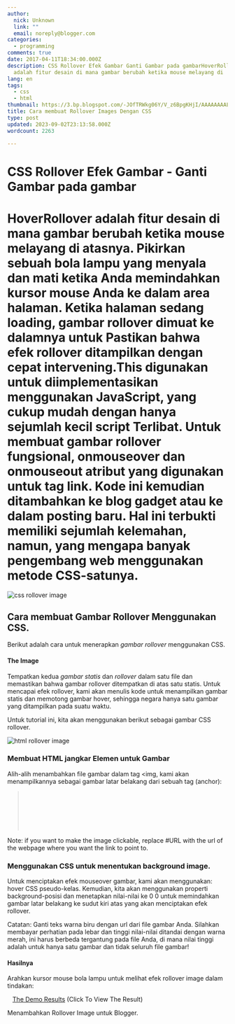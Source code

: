 ```yaml
---
author:
  nick: Unknown
  link: ""
  email: noreply@blogger.com
categories:
  - programming
comments: true
date: 2017-04-11T18:34:00.000Z
description: CSS Rollover Efek Gambar Ganti Gambar pada gambarHoverRollover
  adalah fitur desain di mana gambar berubah ketika mouse melayang di
lang: en
tags:
  - css
  - html
thumbnail: https://3.bp.blogspot.com/-JOfTRWkg06Y/V_z6BpgKHjI/AAAAAAAAL3M/vF_yc-oNkd8BjbQOElXOiHEx7Jj93k25wCLcB/s200/css-rollover-image-change-on-hover.png
title: Cara membuat Rollover Images Dengan CSS
type: post
updated: 2023-09-02T23:13:58.000Z
wordcount: 2263

---
```


CSS Rollover Efek Gambar - Ganti Gambar pada gambar 
====================================================

HoverRollover adalah fitur desain di mana gambar berubah ketika mouse melayang di atasnya. Pikirkan sebuah bola lampu yang menyala dan mati ketika Anda memindahkan kursor mouse Anda ke dalam area halaman. Ketika halaman sedang loading, gambar rollover dimuat ke dalamnya untuk Pastikan bahwa efek rollover ditampilkan dengan cepat intervening.This digunakan untuk diimplementasikan menggunakan JavaScript, yang cukup mudah dengan hanya sejumlah kecil script Terlibat. Untuk membuat gambar rollover fungsional, onmouseover dan onmouseout atribut yang digunakan untuk tag link. Kode ini kemudian ditambahkan ke blog gadget atau ke dalam posting baru. Hal ini terbukti memiliki sejumlah kelemahan, namun, yang mengapa banyak pengembang web menggunakan metode CSS-satunya.
================================================================================================================================================================================================================================================================================================================================================================================================================================================================================================================================================================================================================================================================================================================================================================================================

  

![css rollover image](https://3.bp.blogspot.com/-JOfTRWkg06Y/V_z6BpgKHjI/AAAAAAAAL3M/vF_yc-oNkd8BjbQOElXOiHEx7Jj93k25wCLcB/s200/css-rollover-image-change-on-hover.png "CSS Rollover Image Effect")

  

Cara membuat Gambar Rollover Menggunakan CSS.
---------------------------------------------

Berikut adalah cara untuk menerapkan _gambar_ _rollover_ menggunakan CSS.  
  

#### The Image

Tempatkan kedua _gambar_ _statis_ dan _rollover_ dalam satu file dan memastikan bahwa gambar rollover ditempatkan di atas satu statis. Untuk mencapai efek rollover, kami akan menulis kode untuk menampilkan gambar statis dan memotong gambar hover, sehingga negara hanya satu gambar yang ditampilkan pada suatu waktu.  
  
Untuk tutorial ini, kita akan menggunakan berikut sebagai gambar CSS rollover.  
  

![html rollover image](https://1.bp.blogspot.com/-NtrjKUd-0fs/V_ewyJEdB_I/AAAAAAAAL28/D3OfCvvRv4oADehdckX0d919xFeggWZOwCLcB/s180/rollover-image-light-bulb-on-off.png "CSS Rollover Image ")

  

### Membuat HTML jangkar Elemen untuk Gambar

Alih-alih menambahkan file gambar dalam tag <img, kami akan menampilkannya sebagai gambar latar belakang dari sebuah tag (anchor):  
  

> <a class="rolloverimage" href="#URL">Rollover Image</a>

  
Note: if you want to make the image clickable, replace #URL with the url of the webpage where you want the link to point to.  
  

### Menggunakan CSS untuk menentukan background image.

  
Untuk menciptakan efek mouseover gambar, kami akan menggunakan: hover CSS pseudo-kelas. Kemudian, kita akan menggunakan properti background-posisi dan menetapkan nilai-nilai ke 0 0 untuk memindahkan gambar latar belakang ke sudut kiri atas yang akan menciptakan efek rollover.  

> <style type="text/css">  
> .rolloverimage{  
> display: block;  
> width: 56px;  
> height: 90px;  
> background: url('https://1.bp.blogspot.com/-NtrjKUd-0fs/V\_ewyJEdB\_I/AAAAAAAAL28/D3OfCvvRv4oADehdckX0d919xFeggWZOwCLcB/s180/rollover-image-light-bulb-on-off.png') bottom;  
> text-indent: -99999px;  
> }  
> .rolloverimage:hover{  
> background-position: 0 0;  
> }  
> </style>

Catatan: Ganti teks warna biru dengan url dari file gambar Anda. Silahkan membayar perhatian pada lebar dan tinggi nilai-nilai ditandai dengan warna merah, ini harus berbeda tergantung pada file Anda, di mana nilai tinggi adalah untuk hanya satu gambar dan tidak seluruh file gambar!  
  

#### Hasilnya

Arahkan kursor mouse bola lampu untuk melihat efek rollover image dalam tindakan:  
  
   [The Demo Results](https://jsfiddle.net/dimaslanjaka/sjh3bnz8/1/) (Click To View The Result)  
  
Menambahkan Rollover Image untuk Blogger.